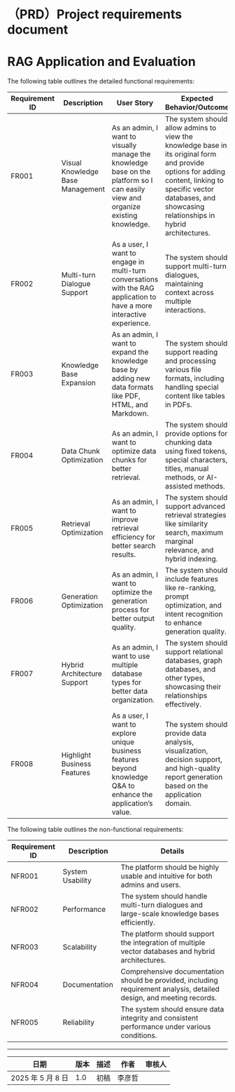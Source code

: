 # （PRD）Project requirements document
# **RAG Application and Evaluation**

The following table outlines the detailed functional requirements:

| Requirement ID | Description                      | User Story                                                                                                                      | Expected Behavior/Outcome                                                                                                                                                                                          |
| -------------- | -------------------------------- | ------------------------------------------------------------------------------------------------------------------------------- | ------------------------------------------------------------------------------------------------------------------------------------------------------------------------------------------------------------------ |
| FR001          | Visual Knowledge Base Management | As an admin, I want to visually manage the knowledge base on the platform so I can easily view and organize existing knowledge. | The system should allow admins to view the knowledge base in its original form and provide options for adding content, linking to specific vector databases, and showcasing relationships in hybrid architectures. |
| FR002          | Multi-turn Dialogue Support      | As a user, I want to engage in multi-turn conversations with the RAG application to have a more interactive experience.         | The system should support multi-turn dialogues, maintaining context across multiple interactions.                                                                                                                  |
| FR003          | Knowledge Base Expansion         | As an admin, I want to expand the knowledge base by adding new data formats like PDF, HTML, and Markdown.                       | The system should support reading and processing various file formats, including handling special content like tables in PDFs.                                                                                     |
| FR004          | Data Chunk Optimization          | As an admin, I want to optimize data chunks for better retrieval.                                                               | The system should provide options for chunking data using fixed tokens, special characters, titles, manual methods, or AI-assisted methods.                                                                        |
| FR005          | Retrieval Optimization           | As an admin, I want to improve retrieval efficiency for better search results.                                                  | The system should support advanced retrieval strategies like similarity search, maximum marginal relevance, and hybrid indexing.                                                                                   |
| FR006          | Generation Optimization          | As an admin, I want to optimize the generation process for better output quality.                                               | The system should include features like re-ranking, prompt optimization, and intent recognition to enhance generation quality.                                                                                     |
| FR007          | Hybrid Architecture Support      | As an admin, I want to use multiple database types for better data organization.                                                | The system should support relational databases, graph databases, and other types, showcasing their relationships effectively.                                                                                      |
| FR008          | Highlight Business Features      | As a user, I want to explore unique business features beyond knowledge Q&A to enhance the application’s value.                  | The system should provide data analysis, visualization, decision support, and high-quality report generation based on the application domain.                                                                      |

The following table outlines the non-functional requirements:

| Requirement ID | Description      | Details                                                                                                               |
| -------------- | ---------------- | --------------------------------------------------------------------------------------------------------------------- |
| NFR001         | System Usability | The platform should be highly usable and intuitive for both admins and users.                                         |
| NFR002         | Performance      | The system should handle multi-turn dialogues and large-scale knowledge bases efficiently.                            |
| NFR003         | Scalability      | The platform should support the integration of multiple vector databases and hybrid architectures.                    |
| NFR004         | Documentation    | Comprehensive documentation should be provided, including requirement analysis, detailed design, and meeting records. |
| NFR005         | Reliability      | The system should ensure data integrity and consistent performance under various conditions.                          |
---
| 日期              | 版本 | 描述 | 作者   | 审核人 |
| ----------------- | ---- | ---- | ------ | ------ |
| 2025 年 5 月 8 日 | 1.0  | 初稿 | 李彦哲 |        |

